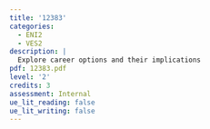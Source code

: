 ```yaml
---
title: '12383'
categories:
  - ENI2
  - VES2
description: |
  Explore career options and their implications
pdf: 12383.pdf
level: '2'
credits: 3
assessment: Internal
ue_lit_reading: false
ue_lit_writing: false
---
```


